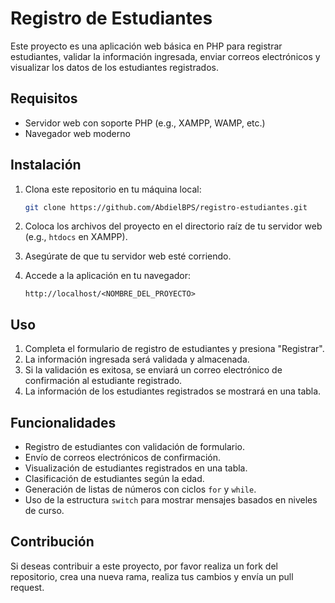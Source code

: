 # Registro de Estudiantes

Este proyecto es una aplicación web básica en PHP para registrar estudiantes, validar la información ingresada, enviar correos electrónicos y visualizar los datos de los estudiantes registrados.

## Requisitos

- Servidor web con soporte PHP (e.g., XAMPP, WAMP, etc.)
- Navegador web moderno

## Instalación

1. Clona este repositorio en tu máquina local:
    ```sh
    git clone https://github.com/AbdielBPS/registro-estudiantes.git
    ```

2. Coloca los archivos del proyecto en el directorio raíz de tu servidor web (e.g., `htdocs` en XAMPP).

3. Asegúrate de que tu servidor web esté corriendo.

4. Accede a la aplicación en tu navegador:
    ```
    http://localhost/<NOMBRE_DEL_PROYECTO>
    ```

## Uso

1. Completa el formulario de registro de estudiantes y presiona "Registrar".
2. La información ingresada será validada y almacenada.
3. Si la validación es exitosa, se enviará un correo electrónico de confirmación al estudiante registrado.
4. La información de los estudiantes registrados se mostrará en una tabla.

## Funcionalidades

- Registro de estudiantes con validación de formulario.
- Envío de correos electrónicos de confirmación.
- Visualización de estudiantes registrados en una tabla.
- Clasificación de estudiantes según la edad.
- Generación de listas de números con ciclos `for` y `while`.
- Uso de la estructura `switch` para mostrar mensajes basados en niveles de curso.

## Contribución

Si deseas contribuir a este proyecto, por favor realiza un fork del repositorio, crea una nueva rama, realiza tus cambios y envía un pull request.

